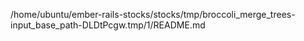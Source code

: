 /home/ubuntu/ember-rails-stocks/stocks/tmp/broccoli_merge_trees-input_base_path-DLDtPcgw.tmp/1/README.md